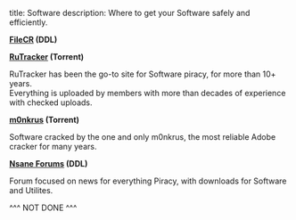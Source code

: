 title: Software
description: Where to get your Software safely and efficiently.

**[FileCR](https://filecr.com) (DDL)**

**[RuTracker](https://rutracker.org) (Torrent)**

RuTracker has been the go-to site for Software piracy, for more than 10+ years.  
Everything is uploaded by members with more than decades of experience with checked uploads.  

**[m0nkrus](http://w14.monkrus.ws/) (Torrent)**

Software cracked by the one and only m0nkrus, the most reliable Adobe cracker for many years.

**[Nsane Forums](https://nsaneforums.com/) (DDL)**

Forum focused on news for everything Piracy, with downloads for Software and Utilites.


^^^ NOT DONE ^^^
